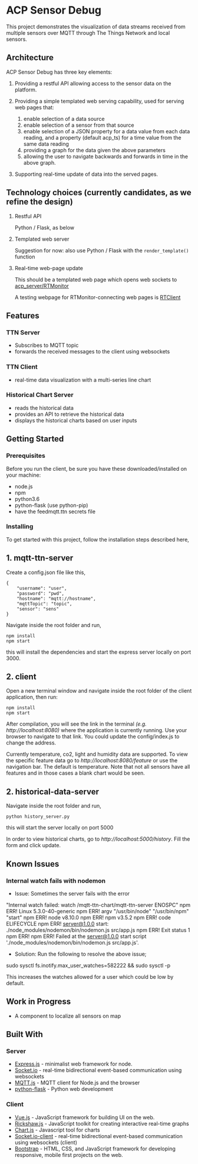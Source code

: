 # ACP Sensor Debug

This project demonstrates the visualization of data streams received from multiple sensors over MQTT through The Things Network and local sensors.

## Architecture

ACP Sensor Debug has three key elements:

1. Providing a restful API allowing access to the sensor data on the platform.

2. Providing a simple templated web serving capability, used for serving web pages that:
    1. enable selection of a data source
    1. enable selection of a sensor from that source
    1. enable selection of a JSON property for a data value from each data reading, and a property
    (default acp_ts) for a time value from the same data reading
    1. providing a graph for the data given the above parameters
    1. allowing the user to navigate backwards and forwards in time in the above graph.

3. Supporting real-time update of data into the served pages.

## Technology choices (currently candidates, as we refine the design)

1. Restful API

    Python / Flask, as below

2. Templated web server

    Suggestion for now: also use Python / Flask with the `render_template()` function

3. Real-time web-page update

    This should be a templated web page which opens web sockets to
    [acp_server/RTMonitor](https://github.com/AdaptiveCity/acp_server/tree/master/src/main/java/acp_server/rtmonitor)

    A testing webpage for RTMonitor-connecting web pages is [RTClient](https://github.com/ijl20/rtclient)

## Features
### TTN Server
+ Subscribes to MQTT topic
+ forwards the received messages to the client using websockets


### TTN Client
+ real-time data visualization with a multi-series line chart

### Historical Chart Server
+ reads the historical data
+ provides an API to retrieve the historical data
+ displays the historical charts based on user inputs

## Getting Started

### Prerequisites

Before you run the client, be sure you have these downloaded/installed on your machine:

+ node.js
+ npm
+ python3.6
+ python-flask (use python-pip)
+ have the feedmqtt.ttn secrets file

### Installing

To get started with this project, follow the installation steps described here,


## 1. mqtt-ttn-server

Create a config.json file like this,

```
{
    "username": "user",
    "password": "pwd",
    "hostname": "mqtt://hostname",
    "mqttTopic": "topic",
    "sensor": "sens"
}
```
Navigate inside the root folder and run,

```
npm install
npm start
```

this will install the dependencies and start the express server locally on port 3000.


## 2. client

Open a new terminal window and navigate inside the root folder of the client application, then run:

```
npm install
npm start
```

After compilation, you will see the link in the terminal *(e.g. http://localhost:8080)* where the application is currently running. Use your browser to navigate to that link. You could update the config/index.js to change the address.

Currently temperature, co2, light and humidity data are supported. To view the specific feature data go to *http://localhost:8080/feature* or use the navigation bar. The default is temperature. Note that not all sensors have all features and in those cases a blank chart would be seen.

## 2. historical-data-server
Navigate inside the root folder and run,

```
python history_server.py
```

this will start the server locally on port 5000

In order to view historical charts, go to *http://localhost:5000/history*. Fill the form and click update.

## Known Issues
### Internal watch fails with nodemon
* Issue: Sometimes the server fails with the error

"Internal watch failed: watch /mqtt-ttn-chart/mqtt-ttn-server ENOSPC"
npm ERR! Linux 5.3.0-40-generic
npm ERR! argv "/usr/bin/node" "/usr/bin/npm" "start"
npm ERR! node v8.10.0
npm ERR! npm v3.5.2
npm ERR! code ELIFECYCLE
npm ERR! server@1.0.0 start: ./node_modules/nodemon/bin/nodemon.js src/app.js
npm ERR! Exit status 1
npm ERR!
npm ERR! Failed at the server@1.0.0 start script './node_modules/nodemon/bin/nodemon.js src/app.js'.

* Solution:
Run the following to resolve the above issue;

sudo sysctl fs.inotify.max_user_watches=582222 && sudo sysctl -p

This increases the watches allowed for a user which could be low by default.

## Work in Progress
+ A component to localize all sensors on map


## Built With


### Server
* [Express.js](https://github.com/expressjs/express) - minimalist web framework for node.
* [Socket.io](https://github.com/socketio/socket.io) - real-time bidirectional event-based communication using websockets
* [MQTT.js](https://github.com/mqttjs/MQTT.js) - MQTT client for Node.js and the browser
* [python-flask](https://flask.palletsprojects.com/en/1.1.x/) - Python web development

### Client
* [Vue.js](https://github.com/vuejs/vue) - JavaScript framework for building UI on the web.
* [Rickshaw.js](https://github.com/shutterstock/rickshaw) - JavaScript toolkit for creating interactive real-time graphs
* [Chart.js](https://www.chartjs.org/) - Javascript tool for charts
* [Socket.io-client](https://github.com/socketio/socket.io) - real-time bidirectional event-based communication using websockets (client)
* [Bootstrap](https://github.com/twbs/bootstrap) - HTML, CSS, and JavaScript framework for developing responsive, mobile first projects on the web.
